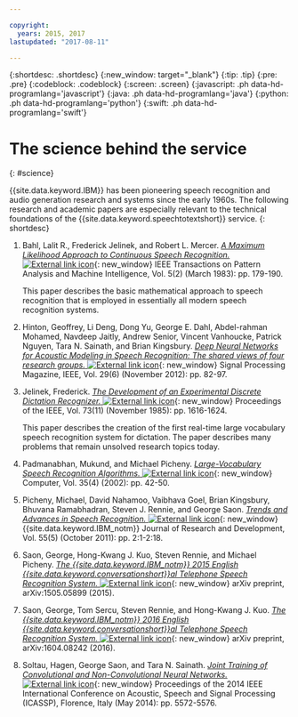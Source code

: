 ```yaml
---

copyright:
  years: 2015, 2017
lastupdated: "2017-08-11"

---
```


{:shortdesc: .shortdesc}
{:new_window: target="_blank"}
{:tip: .tip}
{:pre: .pre}
{:codeblock: .codeblock}
{:screen: .screen}
{:javascript: .ph data-hd-programlang='javascript'}
{:java: .ph data-hd-programlang='java'}
{:python: .ph data-hd-programlang='python'}
{:swift: .ph data-hd-programlang='swift'}

# The science behind the service
{: #science}

{{site.data.keyword.IBM}} has been pioneering speech recognition and audio generation research and systems since the early 1960s. The following research and academic papers are especially relevant to the technical foundations of the {{site.data.keyword.speechtotextshort}} service.
{: shortdesc}

1.  Bahl, Lalit R., Frederick Jelinek, and Robert L. Mercer. [*A Maximum Likelihood Approach to Continuous Speech Recognition.* ![External link icon](../../icons/launch-glyph.svg "External link icon")](http://ieeexplore.ieee.org/xpl/login.jsp?tp=&arnumber=4767370&url=http%3A%2F%2Fieeexplore.ieee.org%2Fiel5%2F34%2F4767360%2F04767370.pdf%3Farnumber%3D4767370){: new_window} IEEE Transactions on Pattern Analysis and Machine Intelligence, Vol. 5(2) (March 1983): pp. 179-190.

    This paper describes the basic mathematical approach to speech recognition that is employed in essentially all modern speech recognition systems.
1.  Hinton, Geoffrey, Li Deng, Dong Yu, George E. Dahl, Abdel-rahman Mohamed, Navdeep Jaitly, Andrew Senior, Vincent Vanhoucke, Patrick Nguyen, Tara N. Sainath, and Brian Kingsbury. [*Deep Neural Networks for Acoustic Modeling in Speech Recognition: The shared views of four research groups.* ![External link icon](../../icons/launch-glyph.svg "External link icon")](http://ieeexplore.ieee.org/xpl/articleDetails.jsp?arnumber=6296526){: new_window} Signal Processing Magazine, IEEE, Vol. 29(6) (November 2012): pp. 82-97.
1.  Jelinek, Frederick. [*The Development of an Experimental Discrete Dictation Recognizer.* ![External link icon](../../icons/launch-glyph.svg "External link icon")](http://ieeexplore.ieee.org/xpl/login.jsp?tp=&arnumber=1457611&url=http%3A%2F%2Fieeexplore.ieee.org%2Fiel5%2F5%2F31355%2F01457611.pdf%3Farnumber%3D1457611){: new_window} Proceedings of the IEEE, Vol. 73(11) (November 1985): pp. 1616-1624.

    This paper describes the creation of the first real-time large vocabulary speech recognition system for dictation. The paper describes many problems that remain unsolved research topics today.
1.  Padmanabhan, Mukund, and Michael Picheny. [*Large-Vocabulary Speech Recognition Algorithms.* ![External link icon](../../icons/launch-glyph.svg "External link icon")](http://ieeexplore.ieee.org/xpl/login.jsp?tp=&arnumber=993770&url=http%3A%2F%2Fieeexplore.ieee.org%2Fiel5%2F2%2F21439%2F00993770.pdf%3Farnumber%3D993770){: new_window} Computer, Vol. 35(4) (2002): pp. 42-50.
1.  Picheny, Michael, David Nahamoo, Vaibhava Goel, Brian Kingsbury, Bhuvana Ramabhadran, Steven J. Rennie, and George Saon. [*Trends and Advances in Speech Recognition.* ![External link icon](../../icons/launch-glyph.svg "External link icon")](http://ieeexplore.ieee.org/xpl/login.jsp?tp=&arnumber=6032775&url=http%3A%2F%2Fieeexplore.ieee.org%2Fxpls%2Fabs_all.jsp%3Farnumber%3D6032775){: new_window} {{site.data.keyword.IBM_notm}} Journal of Research and Development, Vol. 55(5) (October 2011): pp. 2:1-2:18.
1.  Saon, George, Hong-Kwang J. Kuo, Steven Rennie, and Michael Picheny. [*The {{site.data.keyword.IBM_notm}} 2015 English {{site.data.keyword.conversationshort}}al Telephone Speech Recognition System.* ![External link icon](../../icons/launch-glyph.svg "External link icon")](https://arxiv.org/pdf/1505.05899.pdf){: new_window} arXiv preprint, arXiv:1505.05899 (2015).
1.  Saon, George, Tom Sercu, Steven Rennie, and Hong-Kwang J. Kuo. [*The {{site.data.keyword.IBM_notm}} 2016 English {{site.data.keyword.conversationshort}}al Telephone Speech Recognition System.* ![External link icon](../../icons/launch-glyph.svg "External link icon")](https://arxiv.org/pdf/1604.08242v1.pdf){: new_window} arXiv preprint, arXiv:1604.08242 (2016).
1.  Soltau, Hagen, George Saon, and Tara N. Sainath. [*Joint Training of Convolutional and Non-Convolutional Neural Networks.* ![External link icon](../../icons/launch-glyph.svg "External link icon")](http://ieeexplore.ieee.org/xpl/login.jsp?tp=&arnumber=6854669&url=http%3A%2F%2Fieeexplore.ieee.org%2Fxpls%2Fabs_all.jsp%3Farnumber%3D6854669){: new_window} Proceedings of the 2014 IEEE International Conference on Acoustic, Speech and Signal Processing (ICASSP), Florence, Italy (May 2014): pp. 5572-5576.
